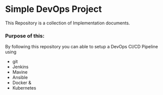 # Simple DevOps Project

This Repository is a collection of Implementation documents. 

### Purpose of this:
By following this repository you can able to setup a DevOps CI/CD Pipeline using
- git
- Jenkins
- Mavine
- Ansible
- Docker &
- Kubernetes

